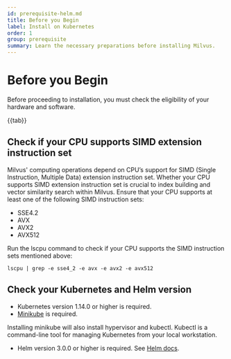 ```yaml
---
id: prerequisite-helm.md
title: Before you Begin
label: Install on Kubernetes
order: 1
group: prerequisite
summary: Learn the necessary preparations before installing Milvus.
---
```

# Before you Begin

Before proceeding to installation, you must check the eligibility of your hardware and software.

{{tab}}

## Check if your CPU supports SIMD extension instruction set

Milvus' computing operations depend on CPU’s support for SIMD (Single Instruction, Multiple Data) extension instruction set. Whether your CPU supports SIMD extension instruction set is crucial to index building and vector similarity search within Milvus. Ensure that your CPU supports at least one of the following SIMD instruction sets:

- SSE4.2
- AVX
- AVX2
- AVX512

Run the lscpu command to check if your CPU supports the SIMD instruction sets mentioned above:

```
lscpu | grep -e sse4_2 -e avx -e avx2 -e avx512
```

## Check your Kubernetes and Helm version
- Kubernetes version 1.14.0 or higher is required.
- [Minikube](https://kubernetes.io/docs/tasks/tools/install-minikube/) is required.

<div class="alert note">
Installing minikube will also install hypervisor and kubectl. Kubectl is a command-line tool for managing Kubernetes from your local workstation.
</div>

- Helm version 3.0.0 or higher is required. See [Helm docs](https://helm.sh/docs/).
